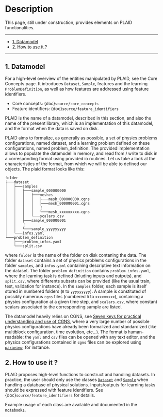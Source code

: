 # Description

This page, still under construction, provides elements on PLAID functionalities.

---

- [1. Datamodel](#1-datamodel)
- [2. How to use it ?](#2-how-to-use-it-)

---

## 1. Datamodel

For a high-level overview of the entities manipulated by PLAID, see the Core Concepts page. It introduces `Dataset`, `Sample`, features and the learning `ProblemDefinition`, as well as how features are addressed using feature identifiers.

- Core concepts: {doc}`source/core_concepts`
- Feature identifiers: {doc}`source/feature_identifiers`


PLAID is the name of a datamodel, described in this section, and also the name of the present library, which is an implementation of this datamodel, and the format when the data is saved on disk.

PLAID aims to formalize, as generally as possible, a set of physics problems configurations, named dataset, and a learning problem defined on these configurations, named problem_definition. The provided implementation allows to populate the datamodel in memory, and read from / write to disk in a corresponding format using provided io routines. Let us take a look at the characteristics of the format, from which we will be able to defined our objects. The plaid format looks like this:

```
folder
├───dataset
│   ├───samples
│   │   ├───sample_000000000
│   │   │   ├───meshes
│   │   │   │   ├───mesh_000000000.cgns
│   │   │   │   ├───mesh_000000001.cgns
│   │   │   │   ⋮
│   │   │   │   └───mesh_xxxxxxxxx.cgns
│   │   │   └───scalars.csv
│   │   ├───sample_000000001
│   │   ⋮
│   │   └───sample_yyyyyyyyy
│   └───infos.yaml
└───problem_definition
    ├───problem_infos.yaml
    └───split.csv
```

where ``folder`` is the name of the folder on disk contaning the data. The folder ``dataset`` contains a set of physics problems configurations in the folder ``samples``, and ``infos.yaml`` containing descriptive text information on the dataset. The folder ``problem_definition`` contains ``problem_infos.yaml``, where the learning task is defined (inluding inputs and outputs), and ``split.csv``, where differents subsets can be provided (like the usual train, test, validation for instance). In the ``samples`` folder, each sample is itself stored in numbered folders (``0`` to ``yyyyyyyyy``). A sample is constituted of possibly numerous ``cgns`` files (numbered ``0`` to ``xxxxxxxxx``), containing a physics configuration at a given time step, and ``scalars.csv``, where constant scalars associated to the corresponding sample are listed.

The datamodel heavily relies on CGNS, see [Seven keys for practical understanding and use of CGNS](https://ntrs.nasa.gov/api/citations/20180006202/downloads/20180006202.pdf), where a very large number of possible physics configurations have already been formalized and standardized (like multiblock configuration, time evolution, etc...). The format is human-readable: the ``yaml`` and ``csv`` files can be opened with any text editor, and the physics configurations contained in ``cgns`` files can be explored using [``paraview``](https://www.paraview.org/), for instance.



## 2. How to use it ?


PLAID proposes high-level functions to construct and handling datasets.
In practice, the user should only use the classes [`Dataset`](plaid.containers.dataset.Dataset) and [`Sample`](plaid.containers.sample.Sample) when handling a database of physical solutions. Inputs/outputs for learning tasks should be expressed with feature identifiers. See {doc}`source/feature_identifiers` for details.

Example usage of each class are available and documented in the [`notebooks`](notebooks).
